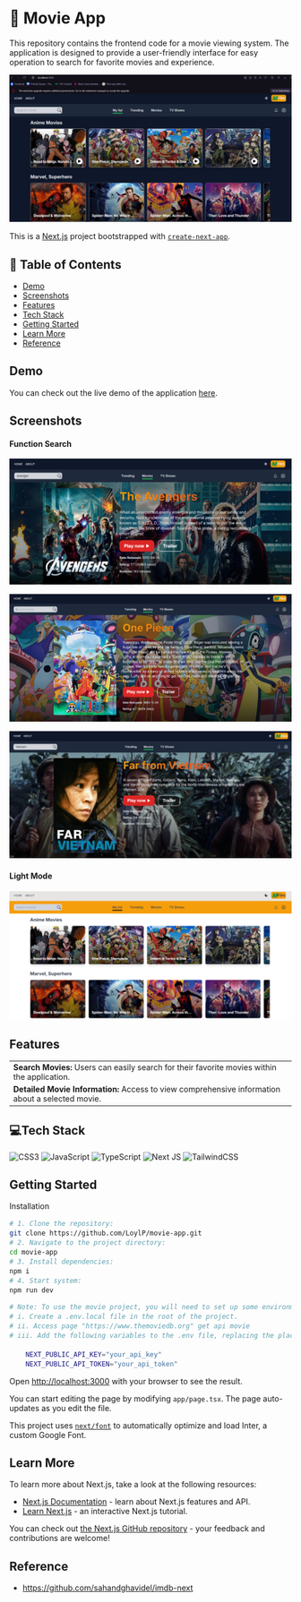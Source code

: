 <h1>🍿 Movie App</h1>
<p>This repository contains the frontend code for a movie viewing system. The application is designed to provide a user-friendly interface for easy operation to search for favorite movies and experience.</p>

![](./public/darkmode.png)

This is a [Next.js](https://nextjs.org/) project bootstrapped with [`create-next-app`](https://github.com/vercel/next.js/tree/canary/packages/create-next-app).

## 📑 Table of Contents
- [Demo](#demo)
- [Screenshots](#screenshots)
- [Features](#features)
- [Tech Stack](#tech-stack)
- [Getting Started](#getting-started)
- [Learn More](#learn-more)
- [Reference](#reference)



## Demo
<div>You can check out the live demo of the application <a href="https://movie-qdovlavje-loylps-projects.vercel.app/?genre=mylist">here</a>.</div>

## Screenshots

#### Function Search
![](./public/avenger.png)

![](./public/anime.png)

![](./public/film.png)

#### Light Mode
![](./public/light.png)

## Features

<table>
  <tbody>
    <tr>
      <td><strong>Search Movies:</strong> Users can easily search for their favorite movies within the application.</td>
    </tr>
    <tr>
      <td><strong>Detailed Movie Information: </strong> Access to view comprehensive information about a selected movie.</td>
    </tr>
  </tbody>
</table>

## 💻Tech Stack
![CSS3](https://img.shields.io/badge/css3-%231572B6.svg?style=for-the-badge&logo=css3&logoColor=white) ![JavaScript](https://img.shields.io/badge/javascript-%23323330.svg?style=for-the-badge&logo=javascript&logoColor=%23F7DF1E) ![TypeScript](https://img.shields.io/badge/typescript-%23007ACC.svg?style=for-the-badge&logo=typescript&logoColor=white) ![Next JS](https://img.shields.io/badge/Next-black?style=for-the-badge&logo=next.js&logoColor=white) ![TailwindCSS](https://img.shields.io/badge/tailwindcss-%2338B2AC.svg?style=for-the-badge&logo=tailwind-css&logoColor=white)

## Getting Started

Installation

```bash
# 1. Clone the repository:
git clone https://github.com/LoylP/movie-app.git
# 2. Navigate to the project directory:
cd movie-app
# 3. Install dependencies:
npm i
# 4. Start system:
npm run dev
```
```bash
# Note: To use the movie project, you will need to set up some environment variables on your development machine.
# i. Create a .env.local file in the root of the project.
# ii. Access page "https://www.themoviedb.org" get api movie
# iii. Add the following variables to the .env file, replacing the placeholder values with your own:

    NEXT_PUBLIC_API_KEY="your_api_key"
    NEXT_PUBLIC_API_TOKEN="your_api_token"
```

Open [http://localhost:3000](http://localhost:3000) with your browser to see the result.

You can start editing the page by modifying `app/page.tsx`. The page auto-updates as you edit the file.

This project uses [`next/font`](https://nextjs.org/docs/basic-features/font-optimization) to automatically optimize and load Inter, a custom Google Font.

## Learn More

To learn more about Next.js, take a look at the following resources:

- [Next.js Documentation](https://nextjs.org/docs) - learn about Next.js features and API.
- [Learn Next.js](https://nextjs.org/learn) - an interactive Next.js tutorial.

You can check out [the Next.js GitHub repository](https://github.com/vercel/next.js/) - your feedback and contributions are welcome!

## Reference
-  https://github.com/sahandghavidel/imdb-next
